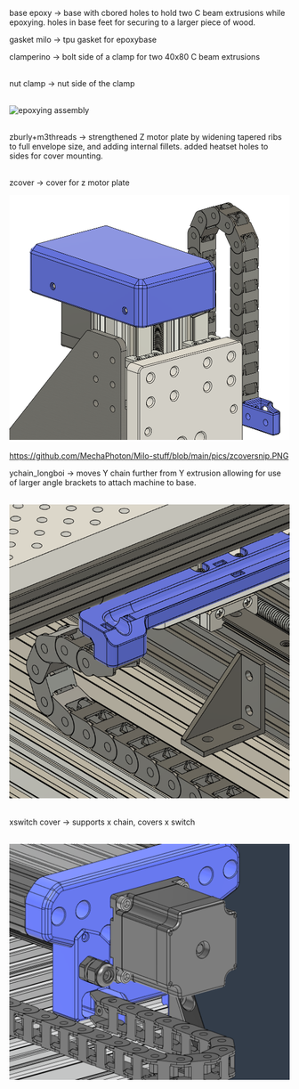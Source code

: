 base epoxy -> base with cbored holes to hold two C beam extrusions while epoxying. holes in base feet for securing to a larger piece of wood.

gasket milo -> tpu gasket for epoxybase

clamperino -> bolt side of a clamp for two 40x80 C beam extrusions <br><br>

nut clamp -> nut side of the clamp <br><br>

![epoxying assembly](https://i.imgur.com/eqmkybb.png) <br><br>

zburly+m3threads -> strengthened Z motor plate by widening tapered ribs to full envelope size, and adding internal fillets. added heatset holes to sides for cover mounting. <br><br>

zcover -> cover for z motor plate

![extended Y chain mount](https://github.com/MechaPhoton/Milo-stuff/blob/main/pics/zcoversnip.PNG) <br><br>
https://github.com/MechaPhoton/Milo-stuff/blob/main/pics/zcoversnip.PNG

ychain_longboi -> moves Y chain further from Y extrusion allowing for use of larger angle brackets to attach machine to base. <br><br>

![extended Y chain mount](https://github.com/MechaPhoton/Milo-stuff/blob/main/pics/ychainlongboi.PNG) <br><br>

xswitch cover -> supports x chain, covers x switch <br><br>

![extended Y chain mount](https://github.com/MechaPhoton/Milo-stuff/blob/main/pics/xshield.PNG) <br><br>

